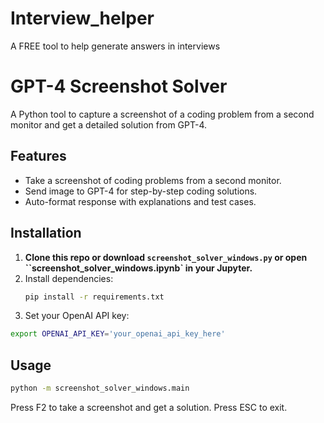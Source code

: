 # Interview_helper
A FREE tool to help generate answers in interviews

# GPT-4 Screenshot Solver

A Python tool to capture a screenshot of a coding problem from a second monitor and get a detailed solution from GPT-4.

## Features
- Take a screenshot of coding problems from a second monitor.
- Send image to GPT-4 for step-by-step coding solutions.
- Auto-format response with explanations and test cases.

## Installation

1. **Clone this repo or download `screenshot_solver_windows.py` or open ``screenshot_solver_windows.ipynb` in your Jupyter.**
2. Install dependencies:
   ```bash
   pip install -r requirements.txt
   ```
3. Set your OpenAI API key:
  ```bash
  export OPENAI_API_KEY='your_openai_api_key_here'
  ```
## Usage
  ```bash
  python -m screenshot_solver_windows.main
  ```
Press F2 to take a screenshot and get a solution.
Press ESC to exit.
